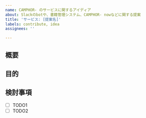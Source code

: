 ```yaml
---
name: CAMPHOR- のサービスに関するアイディア
about: Slackのbotや、書籍管理システム、CAMPHOR- nowなどに関する提案
title: 'サービス: [提案名]'
labels: contribute, idea
assignees: ''

---
```


## 概要

<!-- アイディアについて簡潔に書く -->

## 目的
<!-- このアイディアが出てきた背景を書く -->

<!-- ## 詳細情報は個別に見出しを作る -->


## 検討事項
<!-- 議論すべき項目を箇条書きで書く -->

- [ ] TODO1
- [ ] TODO2
